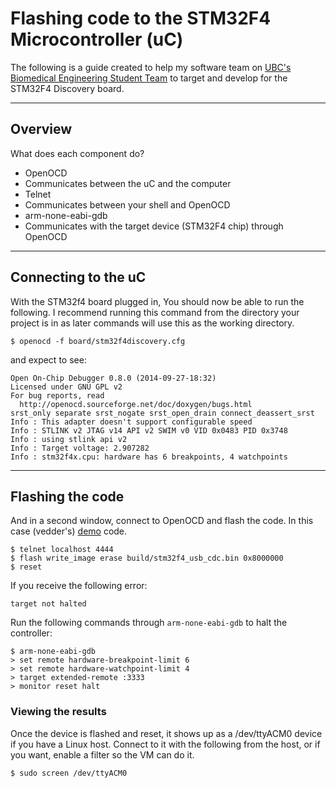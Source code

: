 # Flashing code to the STM32F4 Microcontroller (uC)
 The following is a guide created to help my software team on [UBC's Biomedical Engineering Student Team](http://best.ece.ubc.ca) to target and develop for the STM32F4 Discovery board.

---------
## Overview
What does each component do?

 - OpenOCD
  - Communicates between the uC and the computer
 - Telnet
  - Communicates between your shell and OpenOCD
 - arm-none-eabi-gdb
  - Communicates with the target device (STM32F4 chip) through OpenOCD


---------
## Connecting to the uC
With the STM32f4 board plugged in, You should now be able to run the following. I recommend running this command from the directory your project is in as later commands will use this as the working directory.
```
$ openocd -f board/stm32f4discovery.cfg
```
and expect to see:

```
Open On-Chip Debugger 0.8.0 (2014-09-27-18:32)
Licensed under GNU GPL v2
For bug reports, read
  http://openocd.sourceforge.net/doc/doxygen/bugs.html
srst_only separate srst_nogate srst_open_drain connect_deassert_srst
Info : This adapter doesn't support configurable speed
Info : STLINK v2 JTAG v14 API v2 SWIM v0 VID 0x0483 PID 0x3748
Info : using stlink api v2
Info : Target voltage: 2.907282
Info : stm32f4x.cpu: hardware has 6 breakpoints, 4 watchpoints
```
---------
## Flashing the code
And in a second window, connect to OpenOCD and flash the code. In this case (vedder's) [demo](http://vedder.se/2012/07/usb-serial-on-stm32f4/) code.
```
$ telnet localhost 4444
$ flash write_image erase build/stm32f4_usb_cdc.bin 0x8000000
$ reset
```

If you receive the following error:
```
target not halted
```
Run the following commands through `arm-none-eabi-gdb` to halt the controller:
```
$ arm-none-eabi-gdb
> set remote hardware-breakpoint-limit 6
> set remote hardware-watchpoint-limit 4
> target extended-remote :3333
> monitor reset halt
```

### Viewing the results
Once the device is flashed and reset, it shows up as a /dev/ttyACM0 device if you have a Linux host. Connect to it with the following from the host, or if you want, enable a filter so the VM can do it.
```
$ sudo screen /dev/ttyACM0
```